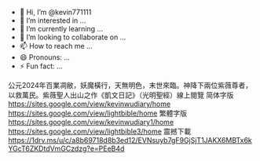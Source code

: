 - 👋 Hi, I’m @kevin771111
- 👀 I’m interested in ...
- 🌱 I’m currently learning ...
- 💞️ I’m looking to collaborate on ...
- 📫 How to reach me ...
- 😄 Pronouns: ...
- ⚡ Fun fact: ...

<!---
kevin771111/kevin771111 is a ✨ special ✨ repository because its `README.md` (this file) appears on your GitHub profile.
You can click the Preview link to take a look at your changes.
--->
公元2024年百業凋敝，妖魔橫行，天無明色，末世來臨。神降下兩位紫薇尊者，以救萬民。紫薇聖人出山之作《凱文日記》（光明聖經）線上閱覽
简体字版 
https://sites.google.com/view/kevinwudiary/home
https://sites.google.com/view/lightbible/home
繁體字版 
https://sites.google.com/view/kevinwudiary1/home
https://sites.google.com/view/lightbible3/home
震撼下載 
https://1drv.ms/u/c/a8b69718d8b3ed12/EVNsuyb7gF9GjSjT1JAKX6MBTx6kYGcT6ZKDtdVmGCzdzg?e=PEeB4d
